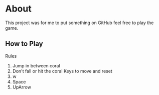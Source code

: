 # About
This project was for me to put something on GitHub feel free to play the game.
## How to Play
Rules
1. Jump in between coral
1. Don't fall or hit the coral
Keys to move and reset
1. w
1. Space
1. UpArrow